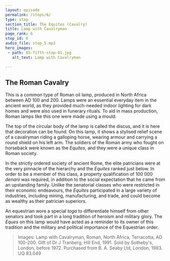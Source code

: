 ```yaml
---
layout: episode
permalink: /stops/6/
type: stop
section_title: The Equites (Cavalry)
title: Lamp with Cavalryman  
page_rank: 6
stop_id: 6
audio_file: stop_5.mp3
hero_images:
 - path: 05-fifth-stop-01.jpg
   alt_text: Lamp with Cavalryman

---
```


## The Roman Cavalry
This is a common type of Roman oil lamp, produced in North Africa between AD 100 and 200. Lamps were an essential everyday item in the ancient world, as they provided much-needed indoor lighting for dark homes and were also used in funerary rituals. To aid in mass production, Roman lamps like this one were made using a mould.

The top of the circular body of the lamp is called the discus, and it is here that decoration can be found. On this lamp, it shows a stylised relief scene of a cavalryman riding a galloping horse, wearing armour and carrying a round shield on his left arm. The soldiers of the Roman army who fought on horseback were known as the <i>Equites</i>, and they were a unique class in Roman society. 

In the strictly ordered society of ancient Rome, the elite patricians were at the very pinnacle of the hierarchy and the <i>Equites</i> ranked just below. In order to be a member of this class, a property qualification of 100 000 <i>denarii</i> was required, in addition to the social expectation that he came from an upstanding family. Unlike the senatorial classes who were restricted in their economic endeavours, the <i>Equites</i> participated in a large variety of industries, including mining, manufacturing, and trade, and could become as wealthy as their patrician superiors. 

An equestrian wore a special <i>toga</i> to differentiate himself from other senators and took part in a long tradition of heroism and military glory. The <i>Eques</i> on this lamp would have acted as a reminder to its owner of this tradition and the military and political importance of the Equestrian order. 

> Images: Lamp with Cavalryman, Roman, North Africa, Terracotta, AD 100-200. Gift of Dr J Tranberg, Hill End, 1991. Sold by Sotheby's, London, before 1972. Purchased from B. A. Seaby Ltd, London, 1983. UQ 83.049
